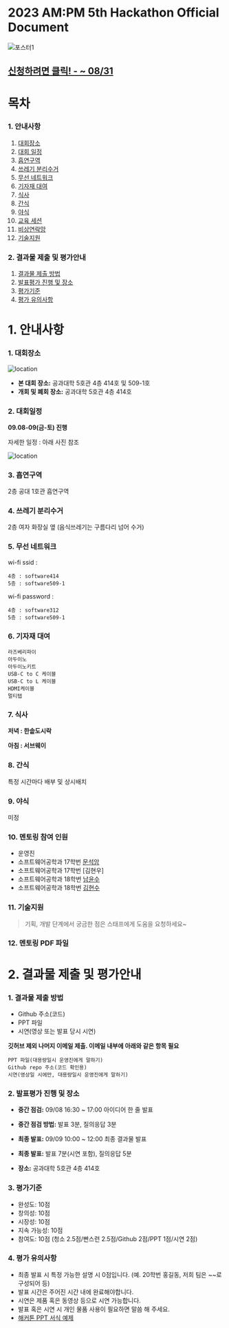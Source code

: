 # 2023 AM:PM 5th Hackathon Official Document
![포스터1](https://github.com/ampm-jbnu/2023_ampm_5th_hackathon/assets/74482513/5a689385-aaff-407b-bbbb-df4fdf03fbf4)

## [신청하려면 클릭! - ~ 08/31](https://forms.gle/YoSzbsxM7DuSbUvq7)

# 목차

### 1. 안내사항

1)  [대회장소](#1-대회장소)
2)  [대회 일정](#2-대회일정) 
3)  [흡연구역](#3-흡연구역)
4)  [쓰레기 분리수거](#4-쓰레기-분리수거)
5)  [무선 네트워크](#5-무선-네트워크)
6)  [기자재 대여](#6-기자재-대여)
7)  [식사](#7-식사)
8)  [간식](#8-간식)
9)  [야식](#9-야식)
10) [교육 세션](#10-멘토링-참여-인원)
11) [비상연락망](#11-비상연락망)
12) [기술지원](#12-기술지원)

### 2. 결과물 제출 및 평가안내

1) [결과물 제출 방법](#1-결과물-제출-방법)
2) [발표평가 진행 및 장소](#2-발표평가-진행-및-장소) 
3) [평가기준](#3-평가기준)
4) [평가 유의사항](#4-평가-유의사항)

# 1. 안내사항

### 1. 대회장소

![location](https://raw.githubusercontent.com/ampm-jbnu/2022_ampm_4th_hackathon/master/img/location.jpg)

- __본 대회 장소:__ 공과대학 5호관 4층 414호 및 509-1호 
- __개회 및 폐회 장소:__ 공과대학 5호관 4층 414호

### 2. 대회일정

__09.08-09(금-토) 진행__

자세한 일정 : 아래 사진 참조

![location](https://raw.githubusercontent.com/ampm-jbnu/2022_ampm_4th_hackathon/master/img/timeline.png)

### 3. 흡연구역

2층 공대 1호관 흡연구역

### 4. 쓰레기 분리수거

2층 여자 화장실 옆 (음식쓰레기는 구름다리 넘어 수거)

### 5. 무선 네트워크

wi-fi ssid :

    4층 : software414
    5층 : software509-1

wi-fi password : 

    4층 : software312
    5층 : software509-1

### 6. 기자재 대여

    라즈베리파이
    아두이노
    아두이노키트
    USB-C to C 케이블
    USB-C to L 케이블
    HDMI케이블
    멀티탭

### 7. 식사

__저녁 : 한솥도시락__

__아침 : 서브웨이__

### 8. 간식

특정 시간마다 배부 및 상시배치

### 9. 야식

미정

### 10. 멘토링 참여 인원

- 운영진
- 소프트웨어공학과 17학번 [문석암](https://github.com/mon823)
- 소프트웨어공학과 17학번 [김현우]
- 소프트웨어공학과 18학번 [남윤수](https://github.com/namyounsu)
- 소프트웨어공학과 18학번 [김현수](https://github.com/kimhyun5u)

### 11. 기술지원

>기획, 개발 단계에서 궁금한 점은 스태프에게 도움을 요청하세요~

### 12. 멘토링 PDF 파일

# 2. 결과물 제출 및 평가안내

### 1. 결과물 제출 방법

- Github 주소(코드)
- PPT 파일
- 시연(영상 또는 발표 당시 시연)

__깃허브 제외 나머지 이메일 제출. 이메일 내부에 아래와 같은 항목 필요__

    PPT 파일(대용량일시 운영진에게 말하기)
    Github repo 주소(코드 확인용)
    시연(영상일 시에만, 대용량일시 운영진에게 말하기)

### 2. 발표평가 진행 및 장소

- __중간 점검:__ 09/08 16:30 ~ 17:00 아이디어 한 줄 발표

- __중간 점검 방법:__ 발표 3분, 질의응답 3분

- __최종 발표:__ 09/09 10:00 ~ 12:00 최종 결과물 발표

- __최종 발표:__ 발표 7분(시연 포함), 질의응답 5분

- __장소:__ 공과대학 5호관 4층 414호

### 3. 평가기준

- 완성도: 10점
- 창의성: 10점
- 시장성: 10점
- 지속 가능성: 10점
- 참여도: 10점 (청소 2.5점/빤스런 2.5점/Github 2점/PPT 1점/시연 2점)

### 4. 평가 유의사항

- 최종 발표 시 특정 가능한 설명 시 0점입니다. (예. 20학번 홍길동, 저희 팀은 ~~로 구성되어 등)
- 발표 시간은 주어진 시간 내에 완료해야합니다.
- 시연은 제품 혹은 동영상 등으로 시연 가능합니다.
- 발표 혹은 시연 시 개인 물품 사용이 필요하면 말씀 해 주세요.
- [해커톤 PPT 서식 예제](https://raw.githubusercontent.com/ampm-jbnu/2022_ampm_4th_hackathon/master/ppt/2022ampm_ppt_example.pptx)

